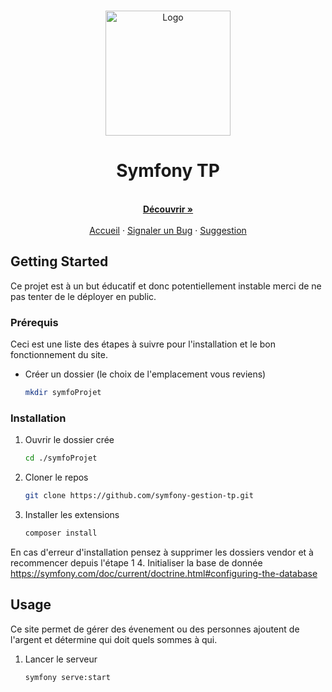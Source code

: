 <!-- PROJECT LOGO -->
<br />
<p align="center">
  <a href="#">
    <img src="https://cdn.discordapp.com/attachments/782900445077045258/921528902621487144/logo.png" alt="Logo" width="200">
  </a>

  <h1 align="center"><b>Symfony TP</b></h1>

  <p align="center">
    <br />
    <a href="https://github.com/sbdjs/website"><strong>Découvrir »</strong></a>
    <br />
    <br />
    <a href="https://github.com/Altaryss/symfony-gestion-tp">Accueil</a>
    ·
    <a href="https://github.com/Altaryss/symfony-gestion-tp/issues">Signaler un Bug</a>
    ·
    <a href="https://github.com/Altaryss/symfony-gestion-tp/issues">Suggestion</a>
  </p>
</p>

<!-- GETTING STARTED -->
## Getting Started

Ce projet est à un but éducatif et donc potentiellement instable merci de ne pas tenter de le déployer en public.

### Prérequis

Ceci est une liste des étapes à suivre pour l'installation et le bon fonctionnement du site.

* Créer un dossier (le choix de l'emplacement vous reviens)
  ```sh
  mkdir symfoProjet
  ```
 
### Installation

1. Ouvrir le dossier crée
   ```sh
   cd ./symfoProjet
   ```

2. Cloner le repos
   ```sh
   git clone https://github.com/symfony-gestion-tp.git
   ```
3. Installer les extensions
   ```sh
   composer install
   ```
En cas d'erreur d'installation pensez à supprimer les dossiers vendor et à recommencer depuis l'étape 1
4. Initialiser la base de donnée
   https://symfony.com/doc/current/doctrine.html#configuring-the-database

<!-- USAGE EXAMPLES -->
## Usage

Ce site permet de gérer des évenement ou des personnes ajoutent de l'argent et détermine qui doit quels sommes à qui.

1. Lancer le serveur
   ```sh
   symfony serve:start
   ```
